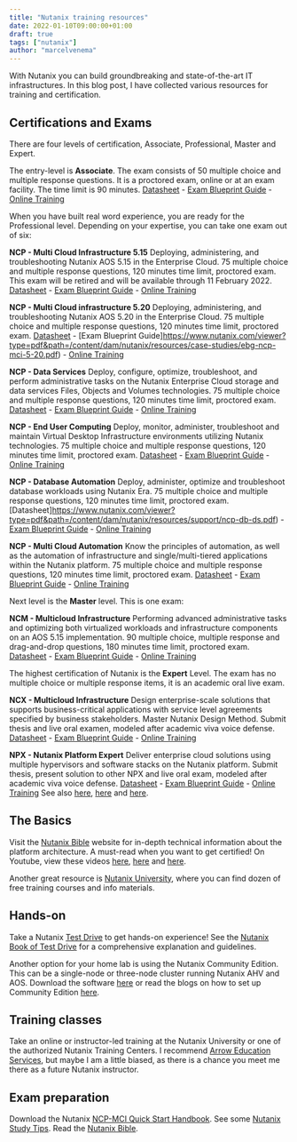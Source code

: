 ```yaml
---
title: "Nutanix training resources"
date: 2022-01-10T09:00:00+01:00
draft: true
tags: ["nutanix"]
author: "marcelvenema"
---
```

With Nutanix you can build groundbreaking and state-of-the-art IT infrastructures. In this blog post, I have collected various resources for training and certification.  

## Certifications and Exams
There are four levels of certification, Associate, Professional, Master and Expert. 


The entry-level is **Associate**. The exam consists of 50 multiple choice and multiple response questions. It is a proctored exam, online or at an exam facility. The time limit is 90 minutes. 
[Datasheet](https://www.nutanix.com/viewer?type=pdf&path=/content/dam/nutanix/resources/support/nutanix-certified-associate-nca-ds.pdf) - [Exam Blueprint Guide](https://www.nutanix.com/viewer?type=pdf&path=/content/dam/nutanix/resources/support/nca-ebg.pdf) - [Online Training](https://www.nutanixuniversity.com/pages/82/nca-exam)

When you have built real word experience, you are ready for the Professional level. Depending on your expertise, you can take one exam out of six:


**NCP - Multi Cloud Infrastructure 5.15**
Deploying, administering, and troubleshooting Nutanix AOS 5.15 in the Enterprise Cloud. 75 multiple choice and multiple response questions, 120 minutes time limit, proctored exam. This exam will be retired and will be available through 11 February 2022.
[Datasheet](https://www.nutanix.com/viewer?type=pdf&path=/content/dam/nutanix/resources/support/ncp-mci-ds.pdf) - [Exam Blueprint Guide](https://www.nutanix.com/viewer?type=pdf&path=/content/dam/nutanix/resources/support/ncp-mci-ebg.pdf) - [Online Training](https://www.nutanixuniversity.com/pages/123/ncp-mci) 


**NCP - Multi Cloud infrastructure 5.20**
Deploying, administering, and troubleshooting Nutanix AOS 5.20 in the Enterprise Cloud. 75 multiple choice and multiple response questions, 120 minutes time limit, proctored exam. 
[Datasheet](https://www.nutanix.com/viewer?type=pdf&path=/content/dam/nutanix/resources/datasheets/ds-ncp-mci-5-20.pdf) - [Exam Blueprint Guide]https://www.nutanix.com/viewer?type=pdf&path=/content/dam/nutanix/resources/case-studies/ebg-ncp-mci-5-20.pdf) - [Online Training](https://www.nutanixuniversity.com/pages/123/ncp-mci) 


**NCP - Data Services**
Deploy, configure, optimize, troubleshoot, and perform administrative tasks on the Nutanix Enterprise Cloud storage and data services Files, Objects and Volumes technologies. 75 multiple choice and multiple response questions, 120 minutes time limit, proctored exam.  
[Datasheet](https://www.nutanix.com/viewer?type=pdf&path=/content/dam/nutanix/resources/support/ncp-ds-ds.pdf) - [Exam Blueprint Guide](https://www.nutanix.com/viewer?type=pdf&path=/content/dam/nutanix/resources/support/ncp-ds-ebg.pdf) - [Online Training](https://www.nutanixuniversity.com/pages/123/ncp-mci) 


**NCP - End User Computing**
Deploy, monitor, administer, troubleshoot and maintain Virtual Desktop Infrastructure environments utilizing Nutanix technologies. 75 multiple choice and multiple response questions, 120 minutes time limit, proctored exam.
[Datasheet](https://www.nutanix.com/viewer?type=pdf&path=/content/dam/nutanix/resources/datasheets/ds-ncp-euc.pdf) - [Exam Blueprint Guide](https://www.nutanix.com/viewer?type=pdf&path=/content/dam/nutanix/resources/support/nutanix-vdi-ebg.pdf) - [Online Training](https://www.nutanixuniversity.com/pages/148/ncp-euc) 


**NCP - Database Automation**
Deploy, administer, optimize and troubleshoot database workloads using Nutanix Era. 75 multiple choice and multiple response questions, 120 minutes time limit, proctored exam.
[Datasheet]https://www.nutanix.com/viewer?type=pdf&path=/content/dam/nutanix/resources/support/ncp-db-ds.pdf) - [Exam Blueprint Guide](https://www.nutanix.com/viewer?type=pdf&path=/content/dam/nutanix/resources/datasheets/ds-NCP-DB-EBG.pdf) - [Online Training](https://www.nutanixuniversity.com/pages/163/ncp-db) 


**NCP - Multi Cloud Automation**
Know the principles of automation, as well as the automation of infrastructure and single/multi-tiered applications within the Nutanix platform. 75 multiple choice and multiple response questions, 120 minutes time limit, proctored exam.
[Datasheet](https://www.nutanix.com/viewer?type=pdf&path=/content/dam/nutanix/resources/support/ds-ncp-mca.pdf) - [Exam Blueprint Guide](https://www.nutanix.com/viewer?type=pdf&path=/content/dam/nutanix/resources/support/ncp-mca-ebg.pdf) - [Online Training](https://www.nutanixuniversity.com/pages/69/ncm-exam) 


Next level is the **Master** level. This is one exam:

**NCM - Multicloud Infrastructure**
Performing advanced administrative tasks and optimizing both virtualized workloads and infrastructure components on an AOS 5.15 implementation. 90 multiple choice, multiple response and drag-and-drop questions, 180 minutes time limit, proctored exam.
[Datasheet](https://www.nutanix.com/viewer?type=pdf&path=/content/dam/nutanix/resources/support/ncm-mci-ds.pdf) - [Exam Blueprint Guide](https://www.nutanix.com/viewer?type=pdf&path=/content/dam/nutanix/resources/support/ncm-mci-ebg.pdf) - [Online Training](https://www.nutanixuniversity.com/pages/69/ncm-exam) 


The highest certification of Nutanix is the **Expert** Level. The exam has no multiple choice or multiple response items, it is an academic oral live exam.

**NCX - Multicloud Infrastructure**
Design enterprise-scale solutions that supports business-critical applications with service level agreements specified by business stakeholders. Master Nutanix Design Method. Submit thesis and live oral examen, modeled after academic viva voice defense.
[Datasheet](https://www.nutanix.com/viewer?type=pdf&path=/content/dam/nutanix/resources/support/ncx-mci-ds.pdf) - [Exam Blueprint Guide](https://www.nutanix.com/viewer?type=pdf&path=/content/dam/nutanix/resources/support/ncx-mci-ebg.pdf) - [Online Training](https://www.nutanixuniversity.com/pages/122/ncx-mci) 


**NPX - Nutanix Platform Expert**
Deliver enterprise cloud solutions using multiple hypervisors and software stacks on the Nutanix platform. Submit thesis, present solution to other NPX and live oral exam, modeled after academic viva voice defense. 
[Datasheet](https://www.nutanix.com/viewer?type=pdf&path=/content/dam/nutanix/resources/support/npx-ds.pdf) - [Exam Blueprint Guide](https://www.nutanix.com/uk/go/nutanix-platform-expert-npx) - [Online Training](https://www.nutanixuniversity.com/pages/52/nutanix-platform-expert-npx) 
See also [here](https://www.derekseaman.com/2015/03/the-new-high-bar-nutanix-npx-certification.html), [here](https://vcdx133.com/2015/03/06/nutanix-platform-link-o-rama/) and [here](https://vcdx133.com/2015/03/17/nutanix-platform-expert-vcdx-squared/).


## The Basics
Visit the [Nutanix Bible](https://www.nutanixbible.com/) website for in-depth technical information about the platform architecture. A must-read when you want to get certified! On Youtube, view these videos [here](https://youtu.be/6O7-nzXPAzs), [here](https://youtu.be/fLJIYOgyJx4) and [here](https://youtu.be/IKdzcwMY950).

Another great resource is [Nutanix University](https://www.nutanixuniversity.com/learn), where you can find dozen of free training courses and info materials. 


## Hands-on
Take a Nutanix [Test Drive](https://www.nutanix.com/one-platform) to get hands-on experience! See the [Nutanix Book of Test Drive](https://www.nutanixbible.com/9-book-of-test-drive.html) for a comprehensive explanation and guidelines.

Another option for your home lab is using the Nutanix Community Edition. This can be a single-node or three-node cluster running Nutanix AHV and AOS. Download the software [here](https://www.nutanix.com/uk/products/community-edition) or read the blogs on how to set up Community Edition [here](https://next.nutanix.com/archive-44/part-i-how-to-setup-a-three-node-nuc-nutanix-ce-cluster-15257).


## Training classes
Take an online or instructor-led training at the Nutanix University or one of the authorized Nutanix Training Centers. I recommend [Arrow Education Services](https://edu.arrow.com/nl/certificering/nutanix-certification/), but maybe I am a little biased, as there is a chance you meet me there as a future Nutanix instructor. 


## Exam preparation
Download the Nutanix [NCP-MCI Quick Start Handbook](https://next.nutanix.com/education-blog-153/want-to-become-ncp-mci-certified-download-the-new-quick-start-handbook-40453). See some [Nutanix Study Tips](https://next.nutanix.com/education-blog-153/study-tips-to-prepare-for-your-nutanix-certification-exam-37616).
Read the [Nutanix Bible](https://www.nutanixbible.com/).

